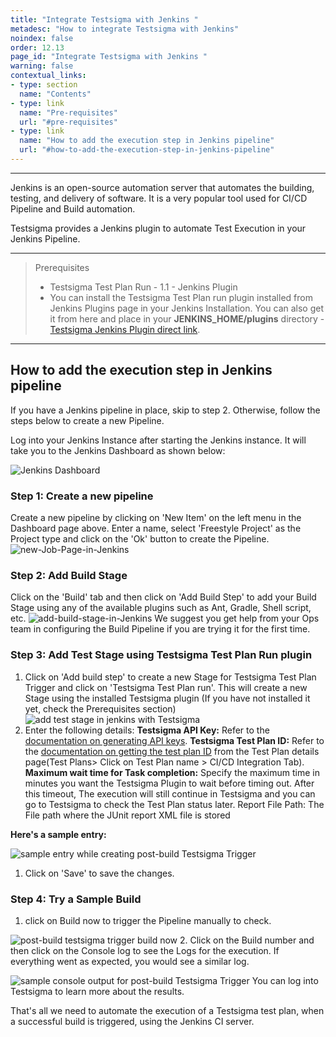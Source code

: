 ```yaml
---
title: "Integrate Testsigma with Jenkins "
metadesc: "How to integrate Testsigma with Jenkins"
noindex: false
order: 12.13
page_id: "Integrate Testsigma with Jenkins "
warning: false
contextual_links:
- type: section
  name: "Contents"
- type: link
  name: "Pre-requisites"
  url: "#pre-requisites"
- type: link
  name: "How to add the execution step in Jenkins pipeline"
  url: "#how-to-add-the-execution-step-in-jenkins-pipeline"
---
```


---

Jenkins is an open-source automation server that automates the building, testing, and delivery of software. It is a very popular tool used for CI/CD Pipeline and Build automation.

Testsigma provides a Jenkins plugin to automate Test Execution in your Jenkins Pipeline.

---

> <p id="prerequisites">Prerequisites</p>
> 
>    - Testsigma Test Plan Run - 1.1 - Jenkins Plugin
>    - You can install the Testsigma Test Plan run plugin installed from Jenkins Plugins page in your Jenkins Installation. You can also get it from here and place in your **JENKINS_HOME/plugins** directory - [Testsigma Jenkins Plugin direct link](https://plugins.jenkins.io/testsigma/).

---
## **How to add the execution step in Jenkins pipeline**

If you have a Jenkins pipeline in place, skip to step 2. Otherwise, follow the steps below to create a new Pipeline. 

Log into your Jenkins Instance after starting the Jenkins instance. It will take you to the Jenkins Dashboard as shown below:

![Jenkins Dashboard](https://docs.testsigma.com/images/jenkins/Jenkins-Dashboard.png)

### Step 1: Create a new pipeline
Create a new pipeline by clicking on 'New Item' on the left menu in the Dashboard page above. Enter a name, select 'Freestyle Project' as the Project type and click on the 'Ok' button to create the Pipeline.
![new-Job-Page-in-Jenkins](https://docs.testsigma.com/images/jenkins/new-Job-Page-in-Jenkins.png) 
### **Step 2: Add Build Stage**
Click on the 'Build' tab and then click on 'Add Build Step' to add your Build Stage using any of the available plugins such as Ant, Gradle, Shell script, etc.
![add-build-stage-in-Jenkins](https://docs.testsigma.com/images/jenkins/add-build-stage-in-Jenkins.png)
We suggest you get help from your Ops team in configuring the Build Pipeline if you are trying it for the first time.

### **Step 3: Add Test Stage using Testsigma Test Plan Run plugin**

1. Click on 'Add build step' to create a new Stage for Testsigma Test Plan Trigger and click on 'Testsigma Test Plan run'. This will create a new Stage using the installed Testsigma plugin (If you have not installed it yet, check the Prerequisites section)
![add test stage in jenkins with Testsigma](https://docs.testsigma.com/images/jenkins/add-test-stage-in-jenkins-with-Testsigma.png)
2. Enter the following details:
**Testsigma API Key:** Refer to the [documentation on generating API keys](https://testsigma.com/docs/configuration/api-keys/).
**Testsigma Test Plan ID:** Refer to the [documentation on getting the test plan ID](https://testsigma.com/docs/continuous-integration/get-test-plan-details/) from the Test Plan details page(Test Plans> Click on Test Plan name > CI/CD Integration Tab).
**Maximum wait time for Task completion:** Specify the maximum time in minutes you want the Testsigma Plugin to wait before timing out. After this timeout, The execution will still continue in Testsigma and you can go to Testsigma to check the Test Plan status later.
Report File Path: The File path where the JUnit report XML file is stored
 
**Here's a sample entry:**

![sample entry while creating post-build Testsigma Trigger](https://docs.testsigma.com/images/jenkins/sample-entry-post-build-testsigma-trigger.png)
1. Click on 'Save' to save the changes.
 
### **Step 4: Try a Sample Build**
1. click on Build now to trigger the Pipeline manually to check.

![post-build testsigma trigger build now](https://docs.testsigma.com/images/jenkins/post-build-testsigma-triggger-build-now.png)
2. Click on the Build number and then click on the Console log to see the Logs for the execution. If everything went as expected, you would see a similar log.

![sample console output for post-build Testsigma Trigger](https://docs.testsigma.com/images/jenkins/post-build-testsigma-trigger-sample-console-output.png)
You can log into Testsigma to learn more about the results. 

That's all we need to automate the execution of a Testsigma test plan, when a successful build is triggered, using the Jenkins CI server.
 

